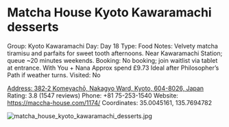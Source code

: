 # Matcha House Kyoto Kawaramachi desserts

Group: Kyoto Kawaramachi
Day: Day 18
Type: Food
Notes: Velvety matcha tiramisu and parfaits for sweet tooth afternoons. Near Kawaramachi Station; queue ~20 minutes weekends. Booking: No booking; join waitlist via tablet at entrance. With You + Nana Approx spend £9.73 Ideal after Philosopher’s Path if weather turns.
Visited: No

[Address: 382‐2 Komeyachō, Nakagyo Ward, Kyoto, 604-8026, Japan](https://maps.google.com/?cid=12523229912634102181)
Rating: 3.8 (1547 reviews)
Phone: +81 75-253-1540
Website: https://maccha-house.com/1174/
Coordinates: 35.0045161, 135.7694782

![matcha_house_kyoto_kawaramachi_desserts.jpg](Matcha%20House%20Kyoto%20Kawaramachi%20desserts%20matchahousek01cfb9b680/matcha_house_kyoto_kawaramachi_desserts.jpg)
